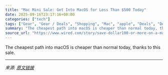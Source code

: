 ```yaml
---
title: "Mac Mini Sale: Get Into MacOS for Less Than $500 Today"
date: 2025-09-16T23:17:16+08:00
categories: ["tech"]
tags: ["Gear", "Gear / Deals", "Shopping", "Mac", "apple", "Deals", "Deal of the Day"]
summary: "The cheapest path into macOS is cheaper than normal today, thanks to this sale."
source_url: "https://www.wired.com/story/save-dollar100-or-more-on-a-mac-mini-today/"
---
```


The cheapest path into macOS is cheaper than normal today, thanks to this sale.

---

*来源: [原文链接](https://www.wired.com/story/save-dollar100-or-more-on-a-mac-mini-today/)*
